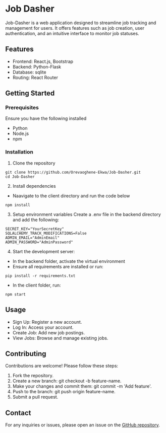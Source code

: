 # Job Dasher

Job-Dasher is a web application designed to streamline job tracking and management for users. It offers features such as job creation, user authentication, and an intuitive interface to monitor job statuses.

## Features
- Frontend: React.js, Bootstrap
- Backend: Python-Flask
- Database: sqlite
- Routing: React Router

## Getting Started
### Prerequisites

Ensure you have the following installed
- Python
- Node.js
- npm

### Installation
1. Clone the repository

```
git clone https://github.com/Orevaoghene-Ekwa/Job-Dasher.git
cd Job-Dasher
```

2. Install dependencies
- Naavigate to the client directory and run the code below

```
npm install
```

3. Setup environment variables
  Create a .env file in the backend directory and add the following:

```
SECRET_KEY="YourSecretKey"
SQLALCHEMY_TRACK_MODIFICATIONS=False
ADMIN_EMAIL="AdminEmail"
ADMIN_PASSWORD="AdminPassword"
```

4. Start the development server:
- In the backend folder, activate the virtual environment
- Ensure all requirements are installed or run:

```
pip install -r requirements.txt
```

- In the client folder, run:

```
npm start
```

## Usage

- Sign Up: Register a new account.
- Log In: Access your account.
- Create Job: Add new job postings.
- View Jobs: Browse and manage existing jobs.

## Contributing

Contributions are welcome! Please follow these steps:

  1. Fork the repository.
  2. Create a new branch: git checkout -b feature-name.
  3. Make your changes and commit them: git commit -m 'Add feature'.
  4. Push to the branch: git push origin feature-name.
  5. Submit a pull request.


## Contact
For any inquiries or issues, please open an issue on the [GitHub repository](https://github.com/Orevaoghene-Ekwa/Job-Dasher/issues).